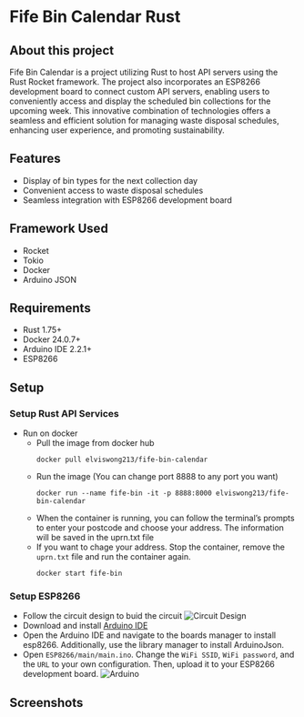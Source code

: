 # Fife Bin Calendar Rust

## About this project
Fife Bin Calendar is a project utilizing Rust to host API servers using the Rust Rocket framework. The project also incorporates an ESP8266 development board to connect custom API servers, enabling users to conveniently access and display the scheduled bin collections for the upcoming week. This innovative combination of technologies offers a seamless and efficient solution for managing waste disposal schedules, enhancing user experience, and promoting sustainability.

## Features
- Display of bin types for the next collection day
- Convenient access to waste disposal schedules
- Seamless integration with ESP8266 development board

## Framework Used
- Rocket
- Tokio
- Docker
- Arduino JSON

## Requirements
- Rust 1.75+
- Docker 24.0.7+
- Arduino IDE 2.2.1+
- ESP8266

## Setup
### Setup Rust API Services
- Run on docker
  - Pull the image from docker hub
    ```
    docker pull elviswong213/fife-bin-calendar
    ```
  - Run the image (You can change port 8888 to any port you want)
    ```
    docker run --name fife-bin -it -p 8888:8000 elviswong213/fife-bin-calendar
    ```
  - When the container is running, you can follow the terminal’s prompts to enter your postcode and choose your address. The information will be saved in the ﻿uprn.txt file
  - If you want to chage your address. Stop the container, remove the `uprn.txt` file and run the container again.
    ```
    docker start fife-bin
    ```

### Setup ESP8266
- Follow the circuit design to buid the circuit
  ![Circuit Design](https://github.com/ElvisWong213/fife_bin_calendar_rust/assets/40566101/74339eb1-a6bc-409a-936d-04f0a397d4a8)
- Download and install [Arduino IDE](https://www.arduino.cc/en/software)
- Open the Arduino IDE and navigate to the boards manager to install ﻿esp8266. Additionally, use the library manager to install ﻿ArduinoJson.
- Open `﻿ESP8266/main/main.ino`. Change the `WiFi SSID`, `WiFi password`, and the `URL` to your own configuration. Then, upload it to your ESP8266 development board.
  ![Arduino](https://github.com/ElvisWong213/fife_bin_calendar_rust/assets/40566101/a846ec99-7c51-4a0c-9549-0c429e643c6e)


## Screenshots
